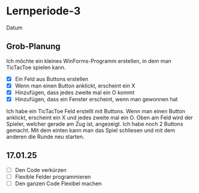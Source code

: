 # Lernperiode-3

Datum

## Grob-Planung

Ich möchte ein kleines WinForms-Programm erstellen, in dem man TicTacToe spielen kann.

- [x] Ein Feld aus Buttons erstellen
- [x] Wenn man einen Button anklickt, erscheint ein X
- [x] Hinzufügen, dass jedes zweite mal ein O kommt
- [x] Hinzufügen, dass ein Fenster erscheint, wenn man gewonnen hat

Ich habe ein TicTacToe Feld erstellt mit Buttons. Wenn man einen Button anklickt, erscheint ein X und jedes zweite mal ein O. Oben am Feld wird der Spieler, welcher gerade am Zug ist, angezeigt. Ich habe noch 2 Buttons gemacht. Mit dem einten kann man das Spiel schliesen und mit dem anderen die Runde neu starten.

## 17.01.25

- [ ] Den Code verkürzen
- [ ] Flexible Felder programmieren
- [ ] Den ganzen Code Flexibel machen
